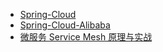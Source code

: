 - [Spring-Cloud](Spring-Cloud/README.md)
- [Spring-Cloud-Alibaba](Spring-Cloud-Alibaba/README.md)
- [微服务 Service Mesh 原理与实战](微服务%20Service%20Mesh%20原理与实战/README.md)
